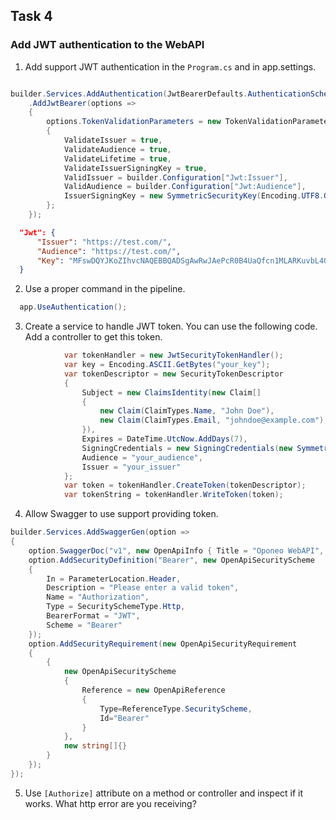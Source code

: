 ## Task 4

###  Add JWT authentication to the WebAPI

1. Add support JWT authentication in the `Program.cs` and in app.settings.

```cs

builder.Services.AddAuthentication(JwtBearerDefaults.AuthenticationScheme)
    .AddJwtBearer(options =>
    {
        options.TokenValidationParameters = new TokenValidationParameters
        {
            ValidateIssuer = true,
            ValidateAudience = true,
            ValidateLifetime = true,
            ValidateIssuerSigningKey = true,
            ValidIssuer = builder.Configuration["Jwt:Issuer"],
            ValidAudience = builder.Configuration["Jwt:Audience"],
            IssuerSigningKey = new SymmetricSecurityKey(Encoding.UTF8.GetBytes(builder.Configuration["Jwt:Key"]))
        };
    });

```

```json
  "Jwt": {
      "Issuer": "https://test.com/",
      "Audience": "https://test.com/",
      "Key": "MFswDQYJKoZIhvcNAQEBBQADSgAwRwJAePcR0B4UaQfcn1MLARKuvbL40vRPolIHMvO+BExfjiUypkyQdRB2bHaR0IkRbM12Ac+3y9L2PNYPbp8VQzDMQIDAQAB"
  }
```

2. Use a proper command in the pipeline.

```cs
  app.UseAuthentication();
```

3. Create a service to handle JWT token. You can use the following code. Add a controller to get this token.

```cs  
            var tokenHandler = new JwtSecurityTokenHandler();
            var key = Encoding.ASCII.GetBytes("your_key");
            var tokenDescriptor = new SecurityTokenDescriptor
            {
                Subject = new ClaimsIdentity(new Claim[]
                {
                    new Claim(ClaimTypes.Name, "John Doe"),
                    new Claim(ClaimTypes.Email, "johndoe@example.com"),
                }),
                Expires = DateTime.UtcNow.AddDays(7),
                SigningCredentials = new SigningCredentials(new SymmetricSecurityKey(key), SecurityAlgorithms.HmacSha256Signature),
                Audience = "your_audience",
                Issuer = "your_issuer"
            };
            var token = tokenHandler.CreateToken(tokenDescriptor);
            var tokenString = tokenHandler.WriteToken(token);
```

4. Allow Swagger to use support providing token.

```cs
builder.Services.AddSwaggerGen(option =>
{
    option.SwaggerDoc("v1", new OpenApiInfo { Title = "Oponeo WebAPI", Version = "v1" });
    option.AddSecurityDefinition("Bearer", new OpenApiSecurityScheme
    {
        In = ParameterLocation.Header,
        Description = "Please enter a valid token",
        Name = "Authorization",
        Type = SecuritySchemeType.Http,
        BearerFormat = "JWT",
        Scheme = "Bearer"
    });
    option.AddSecurityRequirement(new OpenApiSecurityRequirement
    {
        {
            new OpenApiSecurityScheme
            {
                Reference = new OpenApiReference
                {
                    Type=ReferenceType.SecurityScheme,
                    Id="Bearer"
                }
            },
            new string[]{}
        }
    });
});
```


5. Use `[Authorize]` attribute on a method or controller and inspect if it works. What http error are you receiving? 
